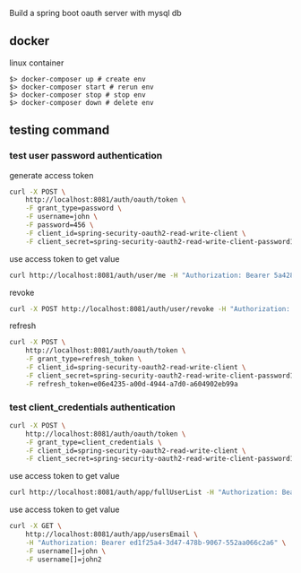 Build a spring boot oauth server with mysql db

## docker
linux container

    $> docker-composer up # create env
    $> docker-composer start # rerun env
    $> docker-composer stop # stop env
    $> docker-composer down # delete env


## testing command

### test user password authentication
generate access token
```bash
curl -X POST \
	http://localhost:8081/auth/oauth/token \
	-F grant_type=password \
	-F username=john \
	-F password=456 \
	-F client_id=spring-security-oauth2-read-write-client \
	-F client_secret=spring-security-oauth2-read-write-client-password1234
```

use access token to get value
```bash
curl http://localhost:8081/auth/user/me -H "Authorization: Bearer 5a428f4c-3356-41c3-9a57-ca54971d75e0"
```

revoke
```bash
curl -X POST http://localhost:8081/auth/user/revoke -H "Authorization: Bearer 5a428f4c-3356-41c3-9a57-ca54971d75e0"
```

refresh
```bash
curl -X POST \
	http://localhost:8081/auth/oauth/token \
	-F grant_type=refresh_token \
	-F client_id=spring-security-oauth2-read-write-client \
	-F client_secret=spring-security-oauth2-read-write-client-password1234 \
	-F refresh_token=e06e4235-a00d-4944-a7d0-a604902eb99a
```

### test client_credentials authentication
```bash
curl -X POST \
	http://localhost:8081/auth/oauth/token \
	-F grant_type=client_credentials \
	-F client_id=spring-security-oauth2-read-write-client \
	-F client_secret=spring-security-oauth2-read-write-client-password1234
```

use access token to get value
```bash
curl http://localhost:8081/auth/app/fullUserList -H "Authorization: Bearer ed1f25a4-3d47-478b-9067-552aa066c2a6"
```

use access token to get value
```bash
curl -X GET \
    http://localhost:8081/auth/app/usersEmail \
    -H "Authorization: Bearer ed1f25a4-3d47-478b-9067-552aa066c2a6" \
    -F username[]=john \
    -F username[]=john2
```
